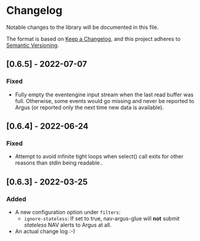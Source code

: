 # Changelog

Notable changes to the library will be documented in this file.

The format is based on [Keep a Changelog](https://keepachangelog.com/en/1.0.0/),
and this project adheres to [Semantic Versioning](https://semver.org/spec/v2.0.0.html).

## [0.6.5] - 2022-07-07

### Fixed

- Fully empty the eventengine input stream when the last read buffer was
  full. Otherwise, some events would go missing and never be reported to Argus
  (or reported only the next time new data is available).

## [0.6.4] - 2022-06-24

### Fixed

- Attempt to avoid infinite tight loops when select() call exits for other
  reasons than stdin being readable..

## [0.6.3] - 2022-03-25

### Added

- A new configuration option under `filters`:
  - `ignore-stateless`: If set to true, nav-argus-glue will **not** submit
    *stateless* NAV alerts to Argus at all.
- An actual change log :-)
